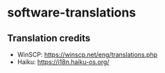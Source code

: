 # software-translations

## Translation credits

* WinSCP: https://winscp.net/eng/translations.php
* Haiku: https://i18n.haiku-os.org/
